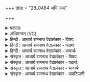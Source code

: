 +++
title = "28_0464 अभि त्यम्"

+++
<details><summary>पदपाठः</summary>

अ꣣भि꣢। त्यम्। दे꣣व꣢म्। स꣣विता꣡र꣢म्। ओ꣣ण्योः꣢꣯। क꣣वि꣡क्र꣢तुम्। क꣣वि꣢। क्र꣣तुम्। अ꣡र्चा꣢꣯मि। स꣣त्य꣡स꣢वम्। स꣣त्य꣢। स꣣वम्। रत्नधा꣢म्। र꣣त्न। धा꣢म्। अ꣣भि꣢। प्रि꣣य꣢म्। म꣣ति꣢म्। ऊ꣣र्ध्वा꣢। य꣡स्य꣢꣯। अ꣣म꣡तिः꣢। भाः। अ꣡दि꣢꣯द्युतत्। स꣡वी꣢꣯मनि। हि꣡र꣢꣯ण्यपाणिः। हि꣡र꣢꣯ण्य। पा꣣णिः। अमिमीत। सुक्र꣡तुः꣢। सु꣣। क्र꣡तुः꣢꣯। कृ꣣पा꣢। स्वा३रि꣡ति꣢। ४६४।
</details>

<details><summary>अधिमन्त्रम् (VC)</summary>

- सविता
- नकुलः
- अत्यष्टिः
- गान्धारः
- ऐन्द्रं काण्डम्
</details>

<details><summary>हिन्दी : आचार्य रामनाथ वेदालंकार - विषयः</summary>

अगले मन्त्र का देवता सविता है। सविता नाम से परमेश्वर, राजा और सूर्य का वर्णन किया गया है।
</details>

<details><summary>हिन्दी : आचार्य रामनाथ वेदालंकार - पदार्थः</summary>

पदार्थान्वय -  प्रथम—परमात्मा के पक्ष में। मैं (त्यम्) उस प्रसिद्ध गुण-कर्म-स्वभाववाले, (ओण्योः) द्यावापृथिवी के अथवा वाणी और मन के (देवम्) प्रकाशक, (कविक्रतुम्) क्रान्तदर्शिनी प्रज्ञावाले अथवा बुद्धिपूर्ण कर्मोंवाले, (सत्यसवम्) सत्य ऐश्वर्यवाले अथवा सत्य प्रेरणावाले, (रत्नधाम्) रमणीय लोकों के धारणकर्ता, (प्रियम्) प्रिय, (मतिम्) ज्ञानी (सवितारम्) जगदुत्पादक परमेश्वर की (अभि अर्चामि) अभिमुख होकर पूजा करता हूँ। (यस्य) जिस परमेश्वर की (ऊर्ध्वा) उत्कृष्ट (अमतिः भाः) आत्मदीप्ति (अदिद्युतत्) उपासकों को आत्मिक प्रकाश देती है, उसके (सवीमनि) अनुशासन में, हम होवें। (हिरण्यपाणिः) ज्योतियों को व्यवहार में लानेवाले, (सुक्रतुः) उत्तम प्रज्ञा व कर्मोंवाले उस परमेश्वर ने (कृपा) अपनी कृपा से (स्वः) ज्योतिष्मान् सूर्य को (अमिमीत) बनाया है ॥ द्वितीय—राष्ट्र के पक्ष में। मैं प्रजाजन (त्यम्) उस विशिष्ट गुण-कर्म-स्वभाववाले, (ओण्योः) स्त्री-पुरुषों को (देवम्) विद्या आदि से प्रकाशित करनेवाले, (कविक्रतुम्) बुद्धिपूर्ण कर्मोंवाले, (सत्यसवम्) सत्य ज्ञानवाले, (रत्नधाम्) रमणीय धनों को प्रदान करनेवाले, (प्रियम्) प्रिय, (मतिम्) विचारशील, (सवितारम्) सदाचार के प्रेरक राजा का (अभि अर्चामि) सत्कार करता हूँ। (यस्य) जिस राजा का (ऊर्ध्वा) उच्च (अमतिः) सर्वाधिक तेजस्वी रूप, और जिसकी (भाः) यश की कान्ति (अदिद्युतत्) अन्यों को भी तेजस्वी और यशस्वी करते हैं, उसके (सवीमनि) अनुशासन में हम रहें। (हिरण्यपाणिः) सुवर्ण आदि धन को दानार्थ हाथ में ग्रहण करनेवाला, (सुक्रतुः) शुभ कर्मोंवाला वह राजा (कृपा) अपने सामर्थ्य से, राष्ट्र में (स्वः) सुख को (अमिमीत) रचता है ॥ तृतीय—सूर्य के पक्ष में। मैं (त्यम्) उस सुदूरस्थ, (ओण्योः) भूमि-आकाश के (देवम्) प्रकाशक, (कविक्रतुम्)मेधावियों के कर्मों के सदृश भूमण्डल-धारण, ऋतुचक्रप्रवर्तन आदि कर्मों को करनेवाले, (सत्यसवम्) जल को ऊपर-नीचे ले जानेवाले, (रत्नधाम्) सोना, चाँदी, हीरे, मोती आदि रत्नों को भूमि में स्थापित करनेवाले, (प्रियम्) तृप्तिप्रदाता, (मतिम्) ज्ञान में साधन बननेवाले (सवितारम्) सूर्य की (अभि अर्चामि) स्तुति करता हूँ, अर्थात् उसके गुण-कर्मों का वर्णन करता हूँ। (यस्य) जिस सूर्य की (अमतिः भाः) रूपवती प्रभा (सवीमनि) उत्पन्न भूमण्डल पर (अदिद्युतत्) सब पदार्थों को प्रकाशित करती है, वह (हिरण्यपाणिः) सुनहरी किरणोंवाला, (सुक्रतुः) उत्तम कर्मोंवाला सूर्य (कृपा) अपने सामर्थ्य से (स्वः) प्रकाश को (अमिमीत) उत्पन्न करता है ॥८॥ इस मन्त्र में श्लेषालङ्कार है ॥८॥
</details>

<details><summary>हिन्दी : आचार्य रामनाथ वेदालंकार - भावार्थः</summary>

भावार्थ -  अनुपम गुण-कर्म-स्वभाववाले परमेश्वर की पूजा करके, राजा का सत्कार करके और सूर्य का उपयोग करके प्रजाएँ सुख प्राप्त करती हैं ॥८॥
</details>

<details><summary>संस्कृत : आचार्य रामनाथ वेदालंकार - विषयः</summary>

अथ सविता देवता। सवितृनाम्ना परमेश्वरनृपतिसूर्यान् वर्णयति।
</details>

<details><summary>संस्कृत : आचार्य रामनाथ वेदालंकार - पदार्थः</summary>

पदार्थान्वय -  प्रथमः—परमात्मपरः। अहम् (त्यम्) तं प्रसिद्धगुणकर्मस्वभावम्, (ओण्योः) द्यावापृथिव्योः वाङ्मनसोर्वा। ओण्योः इति द्यावापृथिवीनामसु पठितम्। निघं० ३।३०। (देवम्) प्रकाशकम्, (कविक्रतुम्) क्रान्तप्रज्ञं मेधाविकर्माणं वा, (सत्यसवम्) सत्यैश्वर्यं सत्यप्रेरणं वा, (रत्नधाम्) रमणीयानां लोकानां धारयितारम्, (प्रियम्) प्रेमार्हम्, (मतिम्) मन्तारम्। मनु अवबोधने धातोः कर्तरि क्तिन्। (सवितारम्) जगतः प्रसवितारं परमेश्वरम् (अभि अर्चामि) आभिमुख्येन पूजयामि। (यस्य) सवितुः परमेश्वरस्य (ऊर्ध्वा) उत्कृष्टा (अमतिः भाः) आत्मिकदीप्तिः। अमतिः अमामयी मतिः आत्ममयी। निरु० ६।१२। (अदिद्युतत्) द्योतयति प्रकाशयति उपासकान्, तस्य (सवीमनि) अनुशासने, वयं स्यामेति शेषः। सः (हिरण्यपाणिः२) ज्योतिषां व्यवहारे आनेता। ज्योतिर्हि हिरण्यम्। श० ४।३।४।२१। (सुक्रतुः) सुप्रज्ञः सुकर्मा वा परमेश्वरः (कृपा) कृपया। कृपा प्रातिपदिकात् तृतीयैकवचने ‘सुपां सुलुक्०’ इति पूर्वसर्वणदीर्घः। यद्वा, कृपू सामर्थ्ये धातोर्भावे क्विपि तृतीयैकवचने रूपम्। (स्वः) ज्योतिष्मन्तम् आदित्यम्। स्वः आदित्यो भवति इति यास्कः। निरु० २।१४। (अमिमीत) निर्मितवान् ॥ अथ द्वितीयः—राष्ट्रपरः। अहं प्रजाजनः (त्यम्) तं विशिष्टगुणकर्मस्वभावम्, (ओण्योः) राष्ट्रवासिनोः स्त्रीपुरुषयोः (देवम्) विद्यादिभिः प्रकाशकम्, (कविक्रतुम्) मेधाविकर्माणम्, (सत्यसवम्) सत्यज्ञानम्, (रत्नधाम्) रमणीयानां धनानां प्रदातारम्, (प्रियम्) प्रजानां प्रेमास्पदम्, (मतिम्) विचारशीलम् (सवितारम्) सदाचारप्रेरकं राजानम् (अभि अर्चामि) सत्करोमि। (यस्य) राज्ञः (ऊर्ध्वा अमतिः) सर्वातिशायि तेजस्वि रूपम्। अमतिः इति रूपनाम। निघं० ३।७। (भाः) यशोदीप्तिश्च (अदिद्युतत्) अन्यानपि तेजसा यशसा च प्रकाशयति, तस्य (सवीमनि) अनुशासने वयं स्याम। (हिरण्यपाणिः) सुवर्णादिधनहस्तः, (सुक्रतुः) सुकर्मा स नृपतिः (कृपा) स्वसामर्थ्येन, राष्ट्रे (स्वः) सुखम् (अमिमीत) निर्मिमीते ॥३ अथ तृतीयः—सू्र्यपरः। अम् (त्यम्) तं दूरे विद्यमानम्, (ओण्योः) द्यावापृथिव्योः (देवम्) प्रकाशकम्, (कविक्रतुम्) कवेः मेधाविनः क्रतवः कर्माणीव क्रतवः कर्माणि भूमण्डलधारणऋतुचक्रप्रवर्तनादीनि यस्य तम्, (सत्यसवम्) सत्यं जलं सुवति उपर्यधः प्रेरयतीति सत्यसवः तम्। सत्यम् इति जलनाम। निघं० १।१२। (रत्नधाम्) रत्नानि स्वर्णरजतहीरकमुक्तादीनि दधाति भुवि स्थापयति यस्तम्, (प्रियम्) तृप्तिप्रदम्। प्रीणातीति प्रियः। प्रीञ् तर्पणे कान्तौ च। (मतिम्) ज्ञानसाधनम्, (सवितारम्) सूर्यम् (अभि अर्चामि) स्तौमि, तद्गुणकर्माणि वर्णयामीत्यर्थः। (यस्य) सूर्यस्य (अमतिः भाः) रूपवती प्रभा (सवीमनि) उत्पन्ने भूमण्डले (अदिद्युतत्) सर्वान् पदार्थान् प्रकाशयति, सः (हिरण्यपाणिः) सुवर्णकिरणः (सुक्रतुः) उत्कृष्टकर्मा सूर्यः (कृपा) स्वसामर्थ्येन (स्वः) प्रकाशम् (अमिमीत) निर्मिमीते ॥८॥ अत्र श्लेषालङ्कारः ॥८॥
</details>

<details><summary>संस्कृत : आचार्य रामनाथ वेदालंकार - भावार्थः</summary>

भावार्थ -  अनुपमगुणकर्मस्वभावयुक्तं परमेश्वरं सम्पूज्य नृपतिं सत्कृत्य सूर्यं चोपयुज्य प्रजाः सुखं प्राप्नुवन्ति ॥८॥
</details>

<details><summary>संस्कृत : आचार्य रामनाथ वेदालंकार - पादटिप्पनी</summary>

टिप्पनी -   १. अथ० ७।१४।१,२ ऋषिः अथर्वा, द्वयोः ऋचोः पृथक् पृथग् अनुष्टुप् छन्दः। ‘कृपा’ इत्यत्र ‘कृपात्’ इति पाठः। य० ४।२५, ‘मतिम्’ इत्यस्यानन्तरं ‘कविम्’ इति, अन्ते च ‘प्रजाभ्यस्त्वा प्रजास्त्वाऽनु प्राणन्तु प्रजास्त्वमनुप्राणिहि’ इत्यधिकः पाठः। २. ‘(हिरण्यपाणिः) हिरण्यानि ज्योतींषि सूर्य्यादीनि सुवर्णादीनि वा पाणौ व्यवहारे यस्य सः’ इति य० ४।२५ भाष्ये द०। ३. यजुर्भाष्ये दयानन्दर्षिर्मन्त्रमेतं परमेश्वरविषये राजप्रजाविषये च व्याख्यातवान्।
</details>